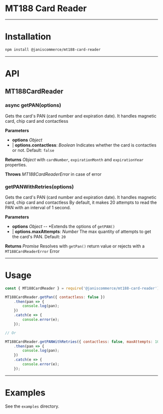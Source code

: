 # MT188 Card Reader

---

# Installation

```sh
npm install @janiscommerce/mt188-card-reader
```

---

# API

## MT188CardReader

### async getPAN(options)
Gets the card's PAN (card number and expiration date). It handles magnetic card, chip card and contactless

**Parameters**

* **options** *Object*
* | **options.contactless**: *Boolean* Indicates whether the card is contactles or not. Default: `false`

**Returns** *Object* with `cardNumber`, `expirationMonth` and `expirationYear` properties.

**Throws** *MT188CardReaderError* in case of error

### getPANWithRetries(options)
Gets the card's PAN (card number and expiration date). It handles magnetic card, chip card and contactless
By default, it makes 20 attempts to read the PAN with an interval of 1 second.

**Parameters**

* **options** *Object* -- *Extends the options of `getPAN()`
* | **options.maxAttempts**: *Number* The max quantity of attempts to get the card's PAN. Default: `20`

**Returns** *Promise* Resolves with `getPan()` return value or rejects with a `MT188CardReaderError` Error

---

# Usage

```js
const { MT188CardReader } = require('@janiscommerce/mt188-card-reader');

MT188CardReader.getPan({ contactless: false })
	.then(pan => {
		console.log(pan);
	})
	.catch(e => {
		console.error(e);
	});

// Or

MT188CardReader.getPANWithRetries({ contactless: false, maxAttempts: 10 })
	.then(pan => {
		console.log(pan);
	})
	.catch(e => {
		console.error(e);
	});
```

---

# Examples

See the `examples` directory.